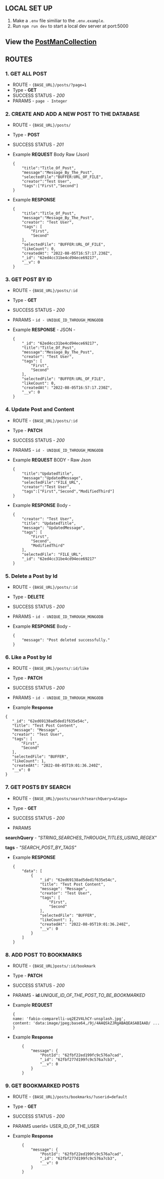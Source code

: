 ## LOCAL SET UP

1. Make a `.env` file similiar to the `.env.example`.
2. Run `npm run dev` to start a local dev server at port:5000

## View the [PostManCollection](https://www.getpostman.com/collections/c4646abd46f3fff405f8)

## ROUTES

### 1. GET ALL POST

* ROUTE - `{BASE_URL}/posts/?page=1`
* Type - **GET**
* SUCCESS STATUS - *200*
* PARAMS - 
 ```page - Integer```

### 2. CREATE AND ADD A NEW POST TO THE DATABASE

 * ROUTE - `{BASE_URL}/posts/` 
* Type - **POST**
* SUCCESS STATUS - *201*
* Example **REQUEST** Body Raw (Json) 
    ```
    {
        "title":"Title_Of_Post",
        "message":"Message_By_The_Post",
        "selectedFile":"BUFFER:URL_OF_FILE",
        "creator":"Test User",
        "tags":["First","Second"]
    }
    ```

* Example **RESPONSE** 
    ```
    {
        "title":"Title_Of_Post",
        "message":"Message_By_The_Post",
        "creator": "Test User",
        "tags": [
            "First",
            "Second"
        ],
        "selectedFile": "BUFFER:URL_OF_FILE",
        "likeCount": 0,
        "createdAt": "2022-08-05T16:57:17.230Z",
        "_id": "62ed4cc31be4cd94ece69217",
        "__v": 0
    }
    ````
###  3. GET POST BY ID

* ROUTE - `{BASE_URL}/posts/:id`
* Type - **GET**
* SUCCESS STATUS - *200*
* PARAMS - 
 ```id - UNIQUE_ID_THROUGH_MONGODB```

*  Example **RESPONSE** - JSON - 
    ```
    {
        "_id": "62ed4cc31be4cd94ece69217",
        "title":"Title_Of_Post",
        "message":"Message_By_The_Post",
        "creator": "Test User",
        "tags": [
            "First",
            "Second"
        ],
        "selectedFile": "BUFFER:URL_OF_FILE",
        "likeCount": 0,
        "createdAt": "2022-08-05T16:57:17.230Z",
        "__v": 0
    }
    ```

### 4. Update Post and Content

* ROUTE - `{BASE_URL}/posts/:id`
* Type - **PATCH**
* SUCCESS STATUS - *200*
* PARAMS -
 ```id - UNIQUE_ID_THROUGH_MONGODB```
* Example **REQUEST** BODY - Raw Json
    ```
    {
        "title":"UpdatedTitle",
        "message":"UpdatedMessage",
        "selectedFile":"FILE_URL",
        "creator":"Test User",
        "tags":["First","Second","ModifiedThird"]
    }
    ```

* Example **RESPONSE** Body -
    ```
    {
        "creator": "Test User",
        "title": "UpdatedTitle",
        "message": "UpdatedMessage",
        "tags": [
            "First",
            "Second",
            "ModifiedThird"
        ],
        "selectedFile": "FILE_URL",
        "_id": "62ed4cc31be4cd94ece69217"
    }
    ```

### 5. Delete a Post by Id

* ROUTE - `{BASE_URL}/posts/:id`
* Type - **DELETE**
* SUCCESS STATUS - *200*
* PARAMS -
 ```id - UNIQUE_ID_THROUGH_MONGODB```

 * Example **RESPONSE** Body -

    ```
    {
        "message": "Post deleted successfully."
    }
    ```

### 6. Like a Post by Id

* ROUTE - `{BASE_URL}/posts/:id/like`
* Type - **PATCH**
* SUCCESS STATUS - *200*

* PARAMS -
 ```id - UNIQUE_ID_THROUGH_MONGODB```

 * Example **Response** 

 ```
 {
    "_id": "62ed69138ad5ded1f635e54c",
    "title": "Test Post Content",
    "message": "Message",
    "creator": "Test User",
    "tags": [
        "First",
        "Second"
    ],
    "selectedFile": "BUFFER",
    "likeCount": 1,
    "createdAt": "2022-08-05T19:01:36.240Z",
    "__v": 0
}
 ```

### 7. GET POSTS BY SEARCH

* ROUTE - `{BASE_URL}/posts/search?searchQuery=&tags=`
* Type - **GET**
* SUCCESS STATUS - *200*

* PARAMS 

**searchQuery** - *"STRING_SEARCHES_THROUGH_TITLES_USING_REGEX"*

**tags** - *"SEARCH_POST_BY_TAGS"*

* Example **RESPONSE** 
    ```
    {
        "data": [
            {
                "_id": "62ed69138ad5ded1f635e54c",
                "title": "Test Post Content",
                "message": "Message",
                "creator": "Test User",
                "tags": [
                    "First",
                    "Second"
                ],
                "selectedFile": "BUFFER",
                "likeCount": 1,
                "createdAt": "2022-08-05T19:01:36.240Z",
                "__v": 0
            }
        ]
    }
    ```

### 8. ADD POST TO BOOKMARKS

* ROUTE - `{BASE_URL}posts/:id/bookmark`
* Type - **PATCH**
* SUCCESS STATUS - *200*

* PARAMS -
**id**:*UNIQUE_ID_OF_THE_POST_TO_BE_BOOKMARKED*

* Example **REQUEST**
    ```
    {
  name: 'fabio-comparelli-uq2E2V4LhCY-unsplash.jpg',
  content: 'data:image/jpeg;base64,/9j/4AAQSkZJRgABAQEASABIAAD/ ...
   }
    ```

* Example **Response** 
    ```
        {
            "message": {
                "PostId": "62fbf22ed199fc9c576a7cad",
                "_id": "62fbf277d199fc9c576a7cb3",
                "__v": 0
            }
        }
    ```

### 9. GET BOOKMARKED POSTS

* ROUTE - `{BASE_URL}/posts/bookmarks/?userid=default`
* Type - **GET**
* SUCCESS STATUS - *200*

* PARAMS 
userId= USER_ID_OF_THE_USER

* Example **Response** 
    ```
        {
            "message": {
                "PostId": "62fbf22ed199fc9c576a7cad",
                "_id": "62fbf277d199fc9c576a7cb3",
                "__v": 0
            }
        }
    ```